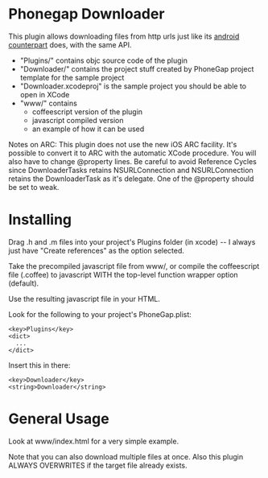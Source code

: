 Phonegap Downloader
===================

This plugin allows downloading files from http urls just like its [android
counterpart](https://github.com/phonegap/phonegap-plugins/tree/master/Android/Downloader) does, with the same API. 

- "Plugins/" contains objc source code of the plugin
- "Downloader/" contains the project stuff created by PhoneGap project template for the sample project
- "Downloader.xcodeproj" is the sample project you should be able to open in XCode
- "www/" contains
    - coffeescript version of the plugin
    - javascript compiled version
    - an example of how it can be used


Notes on ARC: 
This plugin does not use the new iOS ARC facility. It's possible to convert it to ARC with the automatic XCode procedure. You will also have to change @property lines. Be careful to avoid Reference Cycles since DownloaderTasks retains NSURLConnection and NSURLConnection retains the DownloaderTask as it's delegate. One of the @property should be set to weak.

Installing
==========

Drag .h and .m files into your project's Plugins folder (in xcode) -- I always
just have "Create references" as the option selected.

Take the precompiled javascript file from www/, or compile the coffeescript
file (.coffee) to javascript WITH the top-level function wrapper option (default).

Use the resulting javascript file in your HTML.

Look for the following to your project's PhoneGap.plist:

    <key>Plugins</key>
    <dict>
      ...
    </dict>

Insert this in there:

    <key>Downloader</key>
    <string>Downloader</string>

General Usage
=============

Look at www/index.html for a very simple example.

Note that you can also download multiple files at once. Also this plugin ALWAYS OVERWRITES if the target file already exists.

